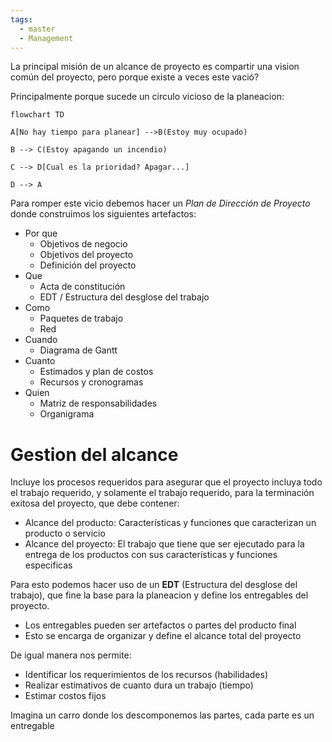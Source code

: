 ```yaml
---
tags:
  - master
  - Management
---
```

La principal misión de un alcance de proyecto es compartir una vision común del proyecto, pero porque existe a veces este vació?

Principalmente porque sucede un circulo vicioso de la planeacion:

```mermaid
flowchart TD

A[No hay tiempo para planear] -->B(Estoy muy ocupado)

B --> C(Estoy apagando un incendio)

C --> D[Cual es la prioridad? Apagar...]

D --> A
```

Para romper este vicio debemos hacer un *Plan de Dirección de Proyecto* donde construimos los siguientes artefactos:

- Por que
	- Objetivos de negocio
	- Objetivos del proyecto
	- Definición del proyecto
- Que
	- Acta de constitución
	- EDT / Estructura del desglose del trabajo
- Como
	- Paquetes de trabajo
	- Red
- Cuando
	- Diagrama de Gantt
- Cuanto
	- Estimados y plan de costos
	- Recursos y cronogramas
- Quien
	- Matriz de responsabilidades
	- Organigrama

# Gestion del alcance
Incluye los procesos requeridos para asegurar que el proyecto incluya todo el trabajo requerido, y solamente el trabajo requerido, para la terminación exitosa del proyecto, que debe contener:

- Alcance del producto: Características y funciones que caracterizan un producto o servicio
- Alcance del proyecto: El trabajo que tiene que ser ejecutado para la entrega de los productos con sus características y funciones especificas

Para esto podemos hacer uso de un **EDT** (Estructura del desglose del trabajo), que fine la base para la planeacion y define los entregables del proyecto.

- Los entregables pueden ser artefactos o partes del producto final
- Esto se encarga de organizar y define el alcance total del proyecto

De igual manera nos permite:

- Identificar los requerimientos de los recursos (habilidades)
- Realizar estimativos de cuanto dura un trabajo (tiempo)
- Estimar costos fijos

Imagina un carro donde los descomponemos las partes, cada parte es un entregable 